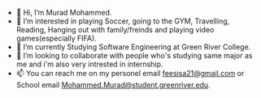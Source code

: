 - 👋 Hi, I’m Murad Mohammed.
- 👀 I’m interested in playing Soccer, going to the GYM, Travelling, Reading, Hanging out with family/freinds and playing video games(especially FIFA). 
- 🌱 I’m currently Studying Software Engineering at Green River College.
- 💞️ I’m looking to collaborate with people who's studying same major as me and i'm also very intrested in internship.
- 📫 You can reach me on my personel email feesisa21@gmail.com or School email Mohammed.Murad@student.greenriver.edu.

<!---
Muureewa/Muureewa is a ✨ special ✨ repository because its `README.md` (this file) appears on your GitHub profile.
You can click the Preview link to take a look at your changes.
--->
